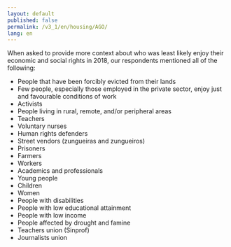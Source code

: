 ```yaml
---
layout: default
published: false
permalink: /v3_1/en/housing/AGO/
lang: en
---
```


When asked to provide more context about who was least likely enjoy their economic and social rights in 2018, our respondents mentioned all of the following:
-	People that have been forcibly evicted from their lands
-	Few people, especially those employed in the private sector, enjoy just and favourable conditions of work
-	Activists
-	People living in rural, remote, and/or peripheral areas
-	Teachers
-	Voluntary nurses
-	Human rights defenders
-	Street vendors (zungueiras and zungueiros)
-	Prisoners
-	Farmers
-	Workers
-	Academics and professionals
-	Young people
-	Children
-	Women
-	People with disabilities
-	People with low educational attainment
-	People with low income
-	People affected by drought and famine
-	Teachers union (Sinprof)
-	Journalists union

